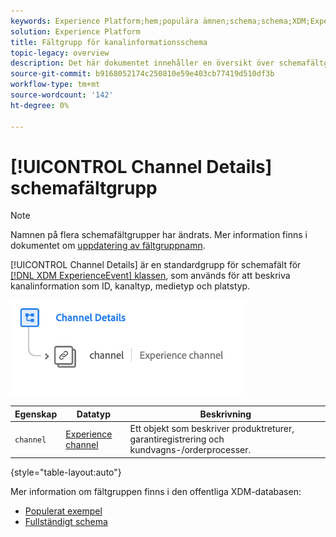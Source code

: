 ```yaml
---
keywords: Experience Platform;hem;populära ämnen;schema;schema;XDM;ExperienceEvent;fields;schemas;Schema design;field group;field group;
solution: Experience Platform
title: Fältgrupp för kanalinformationsschema
topic-legacy: overview
description: Det här dokumentet innehåller en översikt över schemafältgruppen Kanalinformation.
source-git-commit: b9168052174c250810e59e403cb77419d510df3b
workflow-type: tm+mt
source-wordcount: '142'
ht-degree: 0%

---
```



# [!UICONTROL Channel Details] schemafältgrupp

>[!NOTE]
>
>Namnen på flera schemafältgrupper har ändrats. Mer information finns i dokumentet om [uppdatering av fältgruppnamn](../name-updates.md).

[!UICONTROL Channel Details] är en standardgrupp för schemafält för  [[!DNL XDM ExperienceEvent] klassen](../../classes/experienceevent.md), som används för att beskriva kanalinformation som ID, kanaltyp, medietyp och platstyp.

![](../../images/field-groups/channel-details.png)

| Egenskap | Datatyp | Beskrivning |
| --- | --- | --- |
| `channel` | [Experience channel](../../data-types/experience-channel.md) | Ett objekt som beskriver produktreturer, garantiregistrering och kundvagns-/orderprocesser. |

{style=&quot;table-layout:auto&quot;}

Mer information om fältgruppen finns i den offentliga XDM-databasen:

* [Populerat exempel](https://github.com/adobe/xdm/blob/master/components/mixins/experience-event/experienceevent-channel.example.1.json)
* [Fullständigt schema](https://github.com/adobe/xdm/blob/master/components/mixins/experience-event/experienceevent-channel.schema.json)
